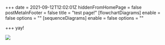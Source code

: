 +++
date = 2021-09-12T12:02:01Z
hiddenFromHomePage = false
postMetaInFooter = false
title = "test page!"
[flowchartDiagrams]
enable = false
options = ""
[sequenceDiagrams]
enable = false
options = ""

+++
yay!

![](/UNSW-COMP3601/uploads/20210912-rr-ff.jpg)